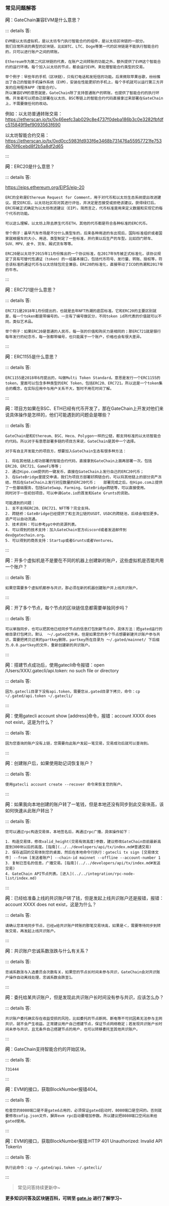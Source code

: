 
### 常见问题解答

**问**：GateChain兼容EVM是什么意思？

::: details 答:

	EVM是以太坊虚拟机，是以太坊专门执行智能合约的组件，是以太坊区块链的一部分。
	我们日常所说的典型的区块链，比如BTC、LTC、Doge等第一代的区块链是不能执行智能合约的，只可以进行账户之间的转账。
	
	Ethereum作为第二代区块链的代表，在账户之间转账的功能之外，额外提供了EVM这个智能合约的运行环境。每个加入以太坊的节点，都会运行EVM，来处理智能合约类型的交易。
	
	举个例子：早些年的手机（区块链），只有打电话和发短信的功能。后来微软苹果谷歌，纷纷推出了自己的智能手机操作系统（EVM），安装在性能更好的手机上，每个手机就可以运行第三方开发的应用程序APP（智能合约）。
	所以兼容EVM的意思就是，GateChain除了支持普通账户的转账，也提供了智能合约的执行环境。开发者可以把自己部署在以太坊、BSC等链上的智能合约代码直接拿过来部署在GateChain上，不需要做任何的改动。
	
例如：以太坊普通转账交易：<a href="https://etherscan.io/tx/0x46eefc3ab029c8e4737f0deba186b3c0e3282fbfdfc515849f9ef9093563f690" target="_blank">https://etherscan.io/tx/0x46eefc3ab029c8e4737f0deba186b3c0e3282fbfdfc515849f9ef9093563f690</a>
	
以太坊智能合约交易：<a href="https://etherscan.io/tx/0xd0cc5983fd933f6e3468b731476a55957721fe7534b76f6cebd8f2b5a8df2d65" target="_blank">https://etherscan.io/tx/0xd0cc5983fd933f6e3468b731476a55957721fe7534b76f6cebd8f2b5a8df2d65</a>

:::

**问**：ERC20是什么意思？

::: details 答:

<a href="https://eips.ethereum.org/EIPS/eip-20" target="_blank">https://eips.ethereum.org/EIPS/eip-20</a>

	ERC的全称是Ethereum Request for Comment，用于对代币和以太坊生态系统提出改进建议。提交ERC后，以太坊社区将对其进行评估，并决定是否接受或拒绝该建议。获得绿灯后，ERC将被正式确定为以太坊改进建议（EIP）。简而言之，代币标准是用来定义数据和实现它的每个代币的功能。
	
	可以这么理解，以太坊上除去原生代币ETH，其他的代币都是符合各种标准的ERC代币。
	
	举个例子：最早汽车市场是不分什么类型车的，后来各种用途的车出现后，国际标准组织或者国家就根据车的大小、用途、类型制定了一些标准，并约束以后生产的车型。比如四门轿车、SUV、MPV、皮卡、货车、厢式货车等等。
	
	ERC20是以太坊于2015年11月份推出的一个协议标准，在2017年9月被正式标准化，该协议规定了具有可替代性通证（token）的一组基本接口，包括代币符号、发行量、转账、授权等，符合该标准的通证代币与以太坊钱包完全兼容。ERC20的标准化，直接带动了ICO的热潮和2017年的牛市。

:::

**问**：ERC721是什么意思？

::: details 答:

	ERC721是2018年1月份提出的，也就是去年NFT热潮的底层标准。它和ERC20的主要区别就是，每一个token都是带编号的。一旦有了编号做区分，不同token id所代表的价值就可以不同，类似艺术品。
	
	举个例子：如果ERC20是普通的人民币，每一张的价值和购买力是相同的；那ERC721就是银行每年发行的纪念币，每一张都带编号，也只能属于一个账户，价格也会有很大差异。

:::

**问**：ERC1155是什么意思？

::: details 答:

	ERC1155是2018年6月提出的，叫做Multi Token Standard。意思是发行一个ERC1155的token，里面可以包含多种类型的ERC Token，包括ERC20、ERC721。所以这是一个token集合的概念，在实际应用中与用户关系不大，暂时不用花时间了解。

:::

**问**：项目方如果在BSC、ETH已经有代币开发了，那在GateChain上开发对他们来说具体操作是怎样的，他们可能遇到的问题会是哪些？

::: details 答:
	
	GateChain是和Ethereum、BSC、Heco、Polygon一样的公链，都支持标准的以太坊智能合约代码。所以对于有意愿部署多链的项目方来说，GateChain是其中一个选择。
	
	对于有自主开发能力的项目方，想要加入GateChain生态有很多种方法：
	
	1. 将在其他链上成功部署的智能合约代码，直接拿到GateChain上面再部署一次。包括ERC20、ERC721、GameFi等等；
	2. 通过Hipo.com提供的一键发币，直接在GateChain上发行自己的ERC20代币；
	3. 在GateBridge里提交申请，我们为项目方部署好跨链合约，可以将其他链上的部分资产冻结，然后在GateChain上发行对应数量的ERC20代币；	部署完成之后，在Hipo.com上提供了一些基础服务，包括GateSwap、Farming、GateBridge跨链等，可以直接使用。
	同时对于一些初创项目，可以申请Gate.io的首发和Gate Grunts的资助。
	
	可能遇到的问题：
	1. 支不支持ERC20、ERC721、NFT等？完全支持。
	2. 跨链桥：GateBridge已经提供了和主流公链的USDT、USDC的跨链池，后续会增加更多。资产可以自动流通。
	3. 技术资料：可以参考ppt中的资源列表。
	4. 可以得到的技术支持：加入GateChain官方discord或者发送邮件到dev@gatechain.org。
	5. 可以得到的商务支持：Startup或者Grunts或者Ventures。

:::

**问**：开多个虚拟机是不是要在不同的机器上创建新的账户，这些虚拟机是否能共用一个账户？

::: details 答:

	如果您需要多个虚拟机都参与共识，那必须在新的机器创建账户并上线共识账户。
:::

**问**：开了多个节点，每个节点的区块链信息都需要单独同步吗？

::: details 答:

	可以单独同步，也可以把其他已经同步节点的信息打包到新节点中，具体方法：把gated运行的根目录打包拷贝。默认  ～/.gated文件夹。但是如果您的多个节点想要新建共识账户参与共识，需要把拷贝过来的partkey删除，partkey所在目录为 ～/.gated/mainnet/ 下后缀为.0.0.partkey的文件，重新创建新的共识账户。
:::

**问**：搭建节点成功后，使用gatecli命令报错：open /Users/XXX/.gatecli/api.token: no such file or directory

::: details 答:

	因为.gatecli目录下没有api.token，需要您从.gated目录下拷贝，命令：cp ~/.gated/api.token ~/.gatecli/
:::

**问**：使用gatecli account show [address]命令，报错：account XXXX does not exist，这是为什么？

::: details 答:

	因为您查询的账户没有上链，您需要向此账户发起一笔交易，交易成功后就可以查询到。
:::

**问**：创建账户后，如果使用助记词恢复账户？

::: details 答:
	
	使用gatecli account create --recover 命令来恢复您的账户。
:::

**问**：如果我向本地创建的账户转了一笔钱，但是本地还没有同步到此交易块高，该如何快速从此账户转出？

::: details 答:

	您可以通过rpc构造交易体，本地签名后，再通过rpc广播，具体操作如下：
	
	1. 构造交易体，修改valid_height(交易有效高度)参数，建议修改GateChain目前最新高度到300块以后的高度。[指南](../../developers/api/tx/index.md#普通交易)
	2. 保存返回的交易体到您的桌面，然后在本地命令行执行：gatecli tx sign [交易体文件] --from [发送者账户] --chain-id mainnet --offline --account-number 1
	3. 复制已签名的信息，广播交易。[指南](../../developers/api/tx/index.md#发送交易)
	4. GateChain API节点列表。[进入](../../integration/rpc-node-list/index.md)
:::

**问**：已经给准备上线的共识账户转了钱，但是发起上线共识账户还是报错，报错：account XXXX does not exist，这是为什么？

::: details 答:

	请确认您本地同步节点，已经≥给共识账户转账的那笔交易块高，如果是＜，需要等待同步到转账交易，再发起上线共识账户。
:::

**问**：共识账户忠诚系数涨跌与什么有关系？

::: details 答:
	
	忠诚系数涨与入选委员会次数有关，如果您的节点长时间未参与共识，GateChain会对共识账户操作自动离线处理，忠诚系数会跌至1。
:::

**问**：委托给某共识账户，但是发现此共识账户长时间没有参与共识，应该怎么办？

::: details 答:

	共识账户委托确实存在收益受损的风险，比如委托的节点断网、断电等不可抗因素无法参与主网共识，就不会产生收益。正常建议用户自己搭建节点，保证节点网络稳定；若发现共识账户长时间未参与共识，且无条件自己搭建节点的用户，也可以转移委托至其他共识账户。
:::

**问**：GateChain支持智能合约的开始区块。

::: details 答:

	731444
:::

**问**：EVM的接口，获取BlockNumber报错404。

::: details 答:

	检查您的8080端口是不是gated占用的，必须保证gated启动时，8080端口是空闲的。否则就要修改cofig.json文件，摒弃evm rpc启动要增加参数。所以建议把8080端口空闲出来给gated使用。
:::

**问**：EVM的接口，获取BlockNumber报错:HTTP 401 Unauthorized: Invalid API Token\n

::: details 答:

	执行此命令：cp ~/.gated/api.token ~/.gatecli/
:::

> 常见问答持续更新中~


**更多知识问答及区块链百科，可转至 <a href="https://www.gate.io/cn/bitwiki" target="_blank">gate.io</a> 进行了解学习~**
